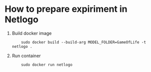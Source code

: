 # How to prepare expiriment in Netlogo
1. Build docker image
    ```docker
        sudo docker build --build-arg MODEL_FOLDER=GameOfLife -t netlogo .
    ```
2. Run container
    ```docker
        sudo docker run netlogo
    ```